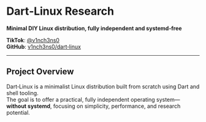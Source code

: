 # Dart‑Linux Research

**Minimal DIY Linux distribution, fully independent and systemd‑free**

**TikTok**: [@v1nch3ns0](https://www.tiktok.com/@dart.linux)  
**GitHub**: [v1nch3ns0/dart‑linux](https://github.com/v1nch3ns0/dart-linux)

---

## Project Overview

Dart‑Linux is a minimalist Linux distribution built from scratch using Dart and shell tooling.  
The goal is to offer a practical, fully independent operating system—**without systemd**, focusing on simplicity, performance, and research potential.
